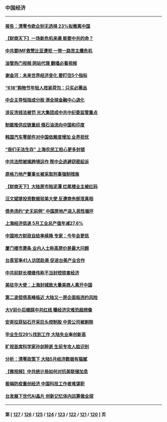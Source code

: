 ### 中国经济
---
#### [报告：清零令欧企别无选择 23%拟撤离中国](../../pages/ncid283/n13763687.md?06211245) 
#### [【财商天下】一场新危机来袭 能要中共的命？](../../pages/ncid283/n13763617.md?06211245) 
#### [中共要IMF救赞比亚遭拒 一带一路苦主爆危机](../../pages/ncid283/n13763407.md?06211245) 
#### [油管热门视频 网站代理 翻墙必看视频](http://209.222.30.114:81/youtube.html?06211245)
#### [谢金河：未来世界经济变化 要盯住5个指标](../../pages/ncid283/n13763396.md?06211245) 
#### [“618”购物节年轻人捂紧荷包：只买必需品](../../pages/ncid283/n13763064.md?06211245) 
#### [中企主导恒指成分股 港全球金融中心退化](../../pages/ncid283/n13763111.md?06211245) 
#### [涉反洗钱法被罚 光大集团成中共中纪委监管重点](../../pages/ncid283/n13762920.md?06211245) 
#### [制裁推供应链重组 俄石油流向中国和印度](../../pages/ncid283/n13762897.md?06211245) 
#### [韩国汽车零部件对中国依赖度增加 业界担忧](../../pages/ncid283/n13762855.md?06211245) 
#### [“我们无法生存” 上海农民工担心更多封锁](../../pages/ncid283/n13762021.md?06211245) 
#### [中共法院被揭跨境运作 帮中企逃避窃密起诉](../../pages/ncid283/n13761140.md?06211245) 
#### [原格力地产董事长被采取刑事强制措施](../../pages/ncid283/n13762065.md?06211245) 
#### [【财商天下】大陆房市陷泥潭 烂尾楼业主被红码](../../pages/ncid283/n13761890.md?06211245) 
#### [汪文斌提投资数据驳美大使 反遭商务部泄真相](../../pages/ncid283/n13761701.md?06211245) 
#### [债务违约“史无前例” 中国房地产进入恶性循环](../../pages/ncid283/n13761873.md?06211245) 
#### [上海经济低迷 5月工业总产值年减27.6%](../../pages/ncid283/n13761704.md?06211245) 
#### [中国地方财政自给率续降 专家：今年会更低](../../pages/ncid283/n13761613.md?06211245) 
#### [厦门楼市萧条 业内人士称高房价是最大问题](../../pages/ncid283/n13761438.md?06211245) 
#### [台高官率41人访团赴美 促进台美产业合作](../../pages/ncid283/n13761432.md?06211245) 
#### [中共前财长楼继伟称不当封控损害经济](../../pages/ncid283/n13761368.md?06211245) 
#### [美驻华大使：上海封城致大量美商人离开中国](../../pages/ncid283/n13761148.md?06211245) 
#### [第二波偿债高峰临近 大陆又一房企面临违约风险](../../pages/ncid283/n13761177.md?06211245) 
#### [大V前仆后继踩中共红线 曝经济灾难恐超想像](../../pages/ncid283/n13761107.md?06211245) 
#### [安哥拉获钻石开采巨头控制股 中资公司被剔除](../../pages/ncid283/n13761101.md?06211245) 
#### [毕业生仅29%找到工作 大陆失业率创新高](../../pages/ncid283/n13761096.md?06211245) 
#### [旷视首席科学家孙剑猝逝 生前专攻人脸识别](../../pages/ncid283/n13760859.md?06211245) 
#### [分析：清零政策下 大陆5月经济数据有猫腻](../../pages/ncid283/n13761057.md?06211245) 
#### [【微视频】中共统计局如何对抗美联储加息](../../pages/ncid283/n13761018.md?06211245) 
#### [极端防疫重创经济 中国科技工作者难谋职](../../pages/ncid283/n13760865.md?06211245) 
#### [台发展下世代AI晶片 创新记忆体内运算傲全球](../../pages/ncid283/n13760899.md?06211245) 

---
#### 第 [ [127](./127.md?06211245) / [126](./126.md?06211245) / [125](./125.md?06211245) / [124](./124.md?06211245) / [123](./123.md?06211245) / [122](./122.md?06211245) / [121](./121.md?06211245) / [120](./120.md?06211245) ] 页
